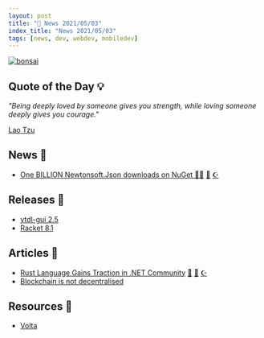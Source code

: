 ```yaml
---
layout: post
title: "📜 News 2021/05/03"
index_title: "News 2021/05/03"
tags: [news, dev, webdev, mobiledev]
---
```


<a href="https://daily-tech-news.github.io/2021/05/03/news.html">
  <img src="https://user-images.githubusercontent.com/430272/112575003-39f3f200-8dce-11eb-9e03-48b909dfa27a.jpeg"
     alt="bonsai"
     class="image">
</a>

## Quote of the Day 💡

_"Being deeply loved by someone gives you strength, while loving someone deeply gives you courage."_

[Lao Tzu](https://en.wikipedia.org/wiki/Laozi)

## News 📰

- [One BILLION Newtonsoft.Json downloads on NuGet 👏🏻](https://twitter.com/JamesNK/status/1389331192713945091) [🔷](https://fsharp.org "#fsharp #dotnet") [☪️ ](https://docs.microsoft.com/en-us/dotnet/csharp "#csharp #dotnet")

## Releases 🥳

- [ytdl-gui 2.5](https://github.com/JaGoLi/ytdl-gui/releases/tag/2.5)
- [Racket 8.1](https://blog.racket-lang.org/2021/05/racket-v8-1.html)

## Articles 📜

- [Rust Language Gains Traction in .NET Community](https://visualstudiomagazine.com/articles/2021/05/03/net-rust.aspx) [🦀](https://www.rust-lang.org "#rust") [🔷](https://fsharp.org "#fsharp #dotnet") [☪️ ](https://docs.microsoft.com/en-us/dotnet/csharp "#csharp #dotnet")
- [Blockchain is not decentralised](https://leventov.medium.com/blockchain-is-not-decentralised-e098ce4f2a45)

## Resources 🎪

- [Volta](https://volta.sh/)

